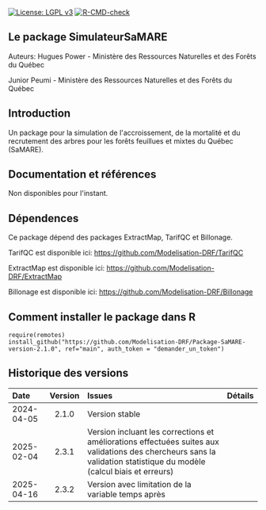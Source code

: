 [![License: LGPL v3](https://img.shields.io/badge/License-LGPL%20v3-blue.svg)](https://www.gnu.org/licenses/lgpl-3.0) [![R-CMD-check](https://github.com/Modelisation-DRF/Package-SaMARE-version-2.1.0/actions/workflows/R-CMD-check.yaml/badge.svg)](https://github.com/Modelisation-DRF/Package-SaMARE-version-2.1.0/actions/workflows/R-CMD-check.yaml)

## Le package SimulateurSaMARE

Auteurs: 
Hugues Power - Ministère des Ressources Naturelles et des Forêts du Québec

Junior Peumi - Ministère des Ressources Naturelles et des Forêts du Québec

## Introduction
Un package pour la simulation de l'accroissement, de la mortalité et du recrutement des arbres pour les forêts feuillues et mixtes du Québec (SaMARE).


## Documentation et références
Non disponibles pour l'instant.

## Dépendences
Ce package dépend des packages ExtractMap, TarifQC et Billonage.

TarifQC est disponible ici: https://github.com/Modelisation-DRF/TarifQC

ExtractMap est disponible ici: https://github.com/Modelisation-DRF/ExtractMap

Billonage est disponible ici: https://github.com/Modelisation-DRF/Billonage


## Comment installer le package dans R
```{r eval=FALSE, echo=FALSE, message=FALSE, warning=FALSE}
require(remotes)
install_github("https://github.com/Modelisation-DRF/Package-SaMARE-version-2.1.0", ref="main", auth_token = "demander_un_token")
```

## Historique des versions
| Date |  Version  | Issues |      Détails     |
|:-----|:---------:|:-------|:-----------------|
| 2024-04-05 |	2.1.0 |		Version stable |
| 2025-02-04 |  2.3.1 |   Version incluant les corrections et améliorations effectuées suites aux validations des chercheurs sans la                              validation statistique du modèle (calcul biais et erreurs)|
| 2025-04-16 | 2.3.2 |    Version avec limitation de la variable temps après|
